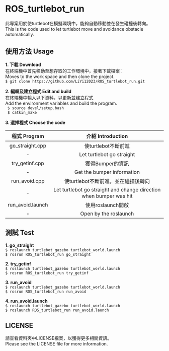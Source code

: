 # ROS_turtlebot_run
此專案用於使turtlebot在模擬環境中，能夠自動移動並在發生碰撞後轉向。  
This is the code used to let turtlebot move and avoidance obstacle automatically.
## 使用方法 Usage
**1. 下載 Download**  
在終端機中首先移動至想存取的工作環境中，接著下載檔案：  
Moves to the work space and then clone the project.  
`$ git clone https://github.com/LiYi12023/ROS_turtlebot_run.git`

**2. 編輯及建立程式 Edit and build**  
在終端機中輸入以下資料，以更新並建立程式  
Add the environment variables and build the program.  
` $ source devel/setup.bash`  
` $ catkin_make`  


**3. 選擇程式  Choose the code**   

程式 Program|介紹 Introduction 
:------:|:----------:   
go_straight.cpp| 使turtlebot不斷前進  
 -|Let turtlebot go straight    
try_getinf.cpp|獲得Bumper的資訊 
 -|Get the bumper information 
run_avoid.cpp|使turtlebot不斷前進，並在碰撞後轉向 
 -|Let turtlebot go straight and change direction when bumper was hit
run_avoid.launch|使用roslaunch開啟
 -|Open by the roslaunch   
## 測試 Test
**1. go_straight**  
`$ roslaunch turtlebot_gazebo turtlebot_world.launch`  
`$ rosrun ROS_turtlebot_run go_straight`  

**2. try_getinf**  
`$ roslaunch turtlebot_gazebo turtlebot_world.launch`  
`$ rosrun ROS_turtlebot_run try_getinf`  

**3. run_avoid**  
`$ roslaunch turtlebot_gazebo turtlebot_world.launch`  
`$ rosrun ROS_turtlebot_run run_avoid`  

**4. run_avoid.launch**  
`$ roslaunch turtlebot_gazebo turtlebot_world.launch`  
`$ roslaunch ROS_turtlebot_run run_avoid.launch`  

## LICENSE
請查看資料夾中LICENSE檔案，以獲得更多相關資訊。  
Please see the LICENSE file for more information.
